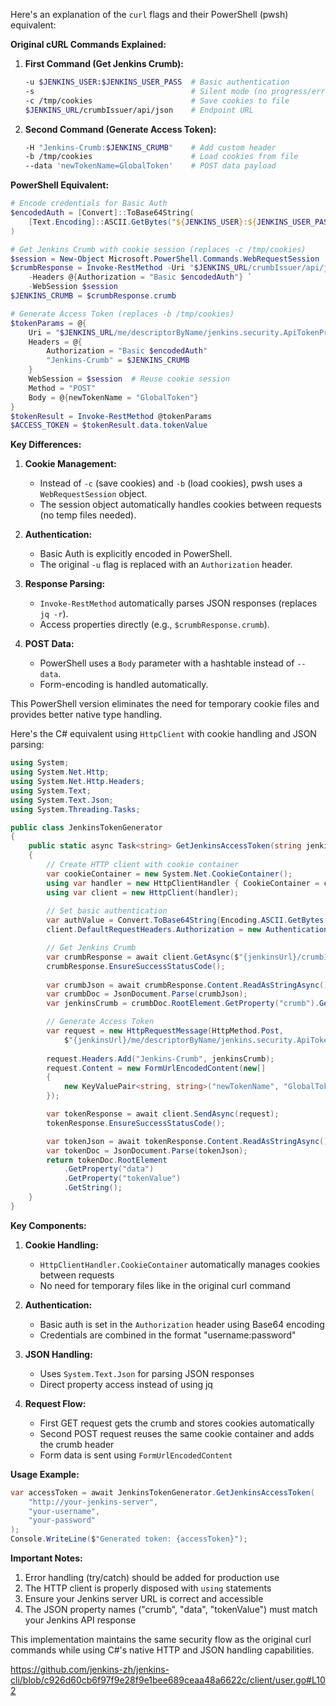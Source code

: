 Here's an explanation of the `curl` flags and their PowerShell (pwsh) equivalent:

**Original cURL Commands Explained:**
1. **First Command (Get Jenkins Crumb):**
   ```bash
   -u $JENKINS_USER:$JENKINS_USER_PASS  # Basic authentication
   -s                                   # Silent mode (no progress/errors)
   -c /tmp/cookies                      # Save cookies to file
   $JENKINS_URL/crumbIssuer/api/json    # Endpoint URL
   ```

2. **Second Command (Generate Access Token):**
   ```bash
   -H "Jenkins-Crumb:$JENKINS_CRUMB"    # Add custom header
   -b /tmp/cookies                      # Load cookies from file
   --data 'newTokenName=GlobalToken'    # POST data payload
   ```

**PowerShell Equivalent:**
```powershell
# Encode credentials for Basic Auth
$encodedAuth = [Convert]::ToBase64String(
    [Text.Encoding]::ASCII.GetBytes("${JENKINS_USER}:${JENKINS_USER_PASS}")
)

# Get Jenkins Crumb with cookie session (replaces -c /tmp/cookies)
$session = New-Object Microsoft.PowerShell.Commands.WebRequestSession
$crumbResponse = Invoke-RestMethod -Uri "$JENKINS_URL/crumbIssuer/api/json" `
    -Headers @{Authorization = "Basic $encodedAuth"} `
    -WebSession $session
$JENKINS_CRUMB = $crumbResponse.crumb

# Generate Access Token (replaces -b /tmp/cookies)
$tokenParams = @{
    Uri = "$JENKINS_URL/me/descriptorByName/jenkins.security.ApiTokenProperty/generateNewToken"
    Headers = @{
        Authorization = "Basic $encodedAuth"
        "Jenkins-Crumb" = $JENKINS_CRUMB
    }
    WebSession = $session  # Reuse cookie session
    Method = "POST"
    Body = @{newTokenName = "GlobalToken"}
}
$tokenResult = Invoke-RestMethod @tokenParams
$ACCESS_TOKEN = $tokenResult.data.tokenValue
```

**Key Differences:**
1. **Cookie Management:**
   - Instead of `-c` (save cookies) and `-b` (load cookies), pwsh uses a `WebRequestSession` object.
   - The session object automatically handles cookies between requests (no temp files needed).

2. **Authentication:**
   - Basic Auth is explicitly encoded in PowerShell.
   - The original `-u` flag is replaced with an `Authorization` header.

3. **Response Parsing:**
   - `Invoke-RestMethod` automatically parses JSON responses (replaces `jq -r`).
   - Access properties directly (e.g., `$crumbResponse.crumb`).

4. **POST Data:**
   - PowerShell uses a `Body` parameter with a hashtable instead of `--data`.
   - Form-encoding is handled automatically.

This PowerShell version eliminates the need for temporary cookie files and provides better native type handling.


Here's the C# equivalent using `HttpClient` with cookie handling and JSON parsing:

```csharp
using System;
using System.Net.Http;
using System.Net.Http.Headers;
using System.Text;
using System.Text.Json;
using System.Threading.Tasks;

public class JenkinsTokenGenerator
{
    public static async Task<string> GetJenkinsAccessToken(string jenkinsUrl, string user, string password)
    {
        // Create HTTP client with cookie container
        var cookieContainer = new System.Net.CookieContainer();
        using var handler = new HttpClientHandler { CookieContainer = cookieContainer };
        using var client = new HttpClient(handler);
        
        // Set basic authentication
        var authValue = Convert.ToBase64String(Encoding.ASCII.GetBytes($"{user}:{password}"));
        client.DefaultRequestHeaders.Authorization = new AuthenticationHeaderValue("Basic", authValue);

        // Get Jenkins Crumb
        var crumbResponse = await client.GetAsync($"{jenkinsUrl}/crumbIssuer/api/json");
        crumbResponse.EnsureSuccessStatusCode();
        
        var crumbJson = await crumbResponse.Content.ReadAsStringAsync();
        var crumbDoc = JsonDocument.Parse(crumbJson);
        var jenkinsCrumb = crumbDoc.RootElement.GetProperty("crumb").GetString();

        // Generate Access Token
        var request = new HttpRequestMessage(HttpMethod.Post, 
            $"{jenkinsUrl}/me/descriptorByName/jenkins.security.ApiTokenProperty/generateNewToken");
        
        request.Headers.Add("Jenkins-Crumb", jenkinsCrumb);
        request.Content = new FormUrlEncodedContent(new[]
        {
            new KeyValuePair<string, string>("newTokenName", "GlobalToken")
        });

        var tokenResponse = await client.SendAsync(request);
        tokenResponse.EnsureSuccessStatusCode();

        var tokenJson = await tokenResponse.Content.ReadAsStringAsync();
        var tokenDoc = JsonDocument.Parse(tokenJson);
        return tokenDoc.RootElement
            .GetProperty("data")
            .GetProperty("tokenValue")
            .GetString();
    }
}
```

**Key Components:**
1. **Cookie Handling:**
   - `HttpClientHandler.CookieContainer` automatically manages cookies between requests
   - No need for temporary files like in the original curl command

2. **Authentication:**
   - Basic auth is set in the `Authorization` header using Base64 encoding
   - Credentials are combined in the format "username:password"

3. **JSON Handling:**
   - Uses `System.Text.Json` for parsing JSON responses
   - Direct property access instead of using jq

4. **Request Flow:**
   - First GET request gets the crumb and stores cookies automatically
   - Second POST request reuses the same cookie container and adds the crumb header
   - Form data is sent using `FormUrlEncodedContent`

**Usage Example:**
```csharp
var accessToken = await JenkinsTokenGenerator.GetJenkinsAccessToken(
    "http://your-jenkins-server",
    "your-username",
    "your-password"
);
Console.WriteLine($"Generated token: {accessToken}");
```

**Important Notes:**
1. Error handling (try/catch) should be added for production use
2. The HTTP client is properly disposed with `using` statements
3. Ensure your Jenkins server URL is correct and accessible
4. The JSON property names ("crumb", "data", "tokenValue") must match your Jenkins API response

This implementation maintains the same security flow as the original curl commands while using C#'s native HTTP and JSON handling capabilities.

https://github.com/jenkins-zh/jenkins-cli/blob/c926d60cb6f97f9e28f9e1bee689ceaa48a6622c/client/user.go#L102

